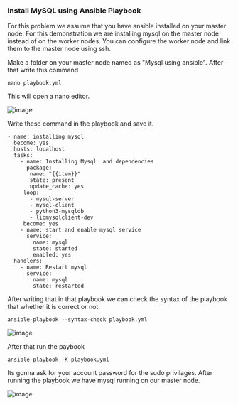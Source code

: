 ### Install MySQL using Ansible Playbook
For this problem we assume that you have ansible installed on your master node. For this demonstration we are installing mysql on the master node instead of on the worker nodes.
You can configure the worker node and link them to the master node using ssh.

Make a folder on your master node named as "Mysql using ansible". After that write this command 
```
nano playbook.yml
```
This will open a nano editor.

![image](https://user-images.githubusercontent.com/46097990/190954648-b29ec8f1-67cc-4cd6-b22a-b66b93ddc34c.png)

Write these command in the playbook and save it.
```
- name: installing mysql
  become: yes
  hosts: localhost
  tasks:
    - name: Installing Mysql  and dependencies
      package:
       name: "{{item}}"
       state: present
       update_cache: yes
     loop:
       - mysql-server
       - mysql-client 
       - python3-mysqldb
       - libmysqlclient-dev
     become: yes
    - name: start and enable mysql service
      service:
        name: mysql
        state: started
        enabled: yes
  handlers:
    - name: Restart mysql
      service:
        name: mysql
        state: restarted
```
After writing that in that playbook we can check the syntax of the playbook that whether it is correct or not.
```
ansible-playbook --syntax-check playbook.yml
```
![image](https://user-images.githubusercontent.com/46097990/190956302-a7f26ac5-83d2-4e48-b6c9-cc1143af49a6.png)

After that run the paybook
```
ansible-playbook -K playbook.yml
```
Its gonna ask for your account password for the sudo privilages. After running the playbook we have mysql running on our master node.

![image](https://user-images.githubusercontent.com/46097990/190963641-11c328fd-0fc0-4942-886c-4be039758d50.png)


